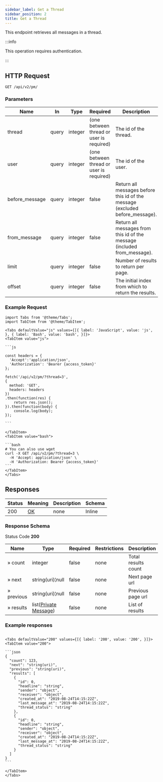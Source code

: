 ```yaml
---
sidebar_label: Get a Thread
sidebar_position: 2
title: Get a Thread
---
```


This endpoint retrieves all messages in a thread.


:::info

This operation requires authentication.

:::


## HTTP Request

`GET /api/v2/pm/`

### Parameters

|Name|In|Type|Required|Description|
|---|---|---|---|---|
|thread|query|integer|(one between thread or user is required)|The id of the thread.|
|user|query|integer|(one between thread or user is required)|The id of the user.|
|before_message|query|integer|false|Return all messages before this id of the message (excluded before_message).|
|from_message|query|integer|false|Return all messages from this id of the message (included from_message).|
|limit|query|integer|false|Number of results to return per page.|
|offset|query|integer|false|The initial index from which to return the results.|


### Example Request

````mdx-code-block
import Tabs from '@theme/Tabs';
import TabItem from '@theme/TabItem';

<Tabs defaultValue="js" values={[{ label: 'JavaScript', value: 'js', }, { label: 'Bash', value: 'bash', }]}>
<TabItem value="js">

```js

const headers = {
  'Accept':'application/json',
  'Authorization': 'Bearer {access_token}'
};

fetch('/api/v2/pm/?thread=3',
{
  method: 'GET',
  headers: headers
})
.then(function(res) {
    return res.json();
}).then(function(body) {
    console.log(body);
});

```

</TabItem>
<TabItem value="bash">

```bash
# You can also use wget
curl -X GET /api/v2/pm/?thread=3 \
  -H 'Accept: application/json' \
  -H 'Authorization: Bearer {access_token}'
```
</TabItem>
</Tabs>
````

## Responses

|Status|Meaning|Description|Schema|
|---|---|---|---|
|200|[OK](https://tools.ietf.org/html/rfc7231#section-6.3.1)|none|Inline|

### Response Schema

Status Code **200**

|Name|Type|Required|Restrictions|Description|
|---|---|---|---|---|
|» count|integer|false|none|Total results count|
|» next|string(uri)¦null|false|none|Next page url|
|» previous|string(uri)¦null|false|none|Previous page url|
|» results|list([Private Message](../schemas/private_message))|false|none|List of results|

### Example responses


````mdx-code-block

<Tabs defaultValue="200" values={[{ label: '200', value: '200', }]}>
<TabItem value="200">

```json
{
  "count": 123,
  "next": "string(uri)",
  "previous": "string(uri)",
  "results": [ 
    {
      "id": 0,
      "headline": "string",
      "sender": "object",
      "receiver": "object",
      "created_at": "2019-08-24T14:15:22Z",
      "last_message_at": "2019-08-24T14:15:22Z",
      "thread_status": "string"
    },
    {
      "id": 0,
      "headline": "string",
      "sender": "object",
      "receiver": "object",
      "created_at": "2019-08-24T14:15:22Z",
      "last_message_at": "2019-08-24T14:15:22Z",
      "thread_status": "string"
    }    
  ]
}
```

</TabItem>
</Tabs>
````




